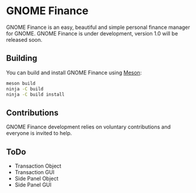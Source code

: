 # GNOME Finance

GNOME Finance is an easy, beautiful and simple personal finance manager for GNOME.
GNOME Finance is under development, version 1.0 will be released soon.

## Building

You can build and install GNOME Finance using [Meson](http://mesonbuild.com/):

```sh
meson build
ninja -C build
ninja -C build install
```

## Contributions

GNOME Finance development relies on voluntary contributions and everyone is invited
to help.


## ToDo

- Transaction Object
- Transaction GUI
- Side Panel Object
- Side Panel GUI

